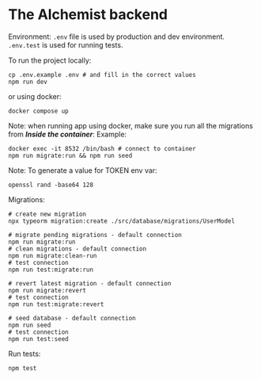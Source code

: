 # The Alchemist backend

Environment:
`.env` file is used by production and dev environment. `.env.test` is used for running tests.

To run the project locally:
```shell
cp .env.example .env # and fill in the correct values
npm run dev 
```

or using docker:
```shell
docker compose up
```
Note: when running app using docker, make sure you run all the migrations from ***Inside the container***:
Example:
```shell
docker exec -it 8532 /bin/bash # connect to container
npm run migrate:run && npm run seed
```
Note: To generate a value for TOKEN env var:
```shell
openssl rand -base64 128
```

Migrations:
```shell
# create new migration
npx typeorm migration:create ./src/database/migrations/UserModel

# migrate pending migrations - default connection
npm run migrate:run
# clean migrations - default connection
npm run migrate:clean-run
# test connection
npm run test:migrate:run

# revert latest migration - default connection
npm run migrate:revert
# test connection
npm run test:migrate:revert

# seed database - default connection
npm run seed
# test connection
npm run test:seed
```

Run tests:
```shell
npm test
```
